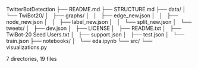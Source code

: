 TwitterBotDetection
├── README.md
├── STRUCTURE.md
├── data/
│   └── TwiBot20/
│       ├── graphs/
│       │   ├── edge_new.json
│       │   ├── node_new.json
│       │   ├── label_new.json
│       │   └── split_new.json
│       └── tweets/
│           ├── dev.json
│           ├── LICENSE
│           ├── README.txt
│           ├── TwiBot-20 Seed Users.txt
│           ├── support.json
│           ├── test.json
│           └── train.json
├── notebooks/
│   └── eda.ipynb
└── src/
    └── visualizations.py

7 directories, 19 files
